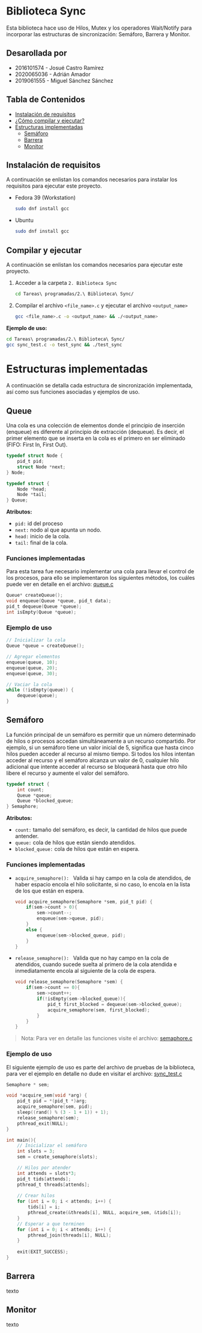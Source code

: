 # Biblioteca Sync

Esta biblioteca hace uso de Hilos, Mutex y los operadores Wait/Notify para  incorporar las estructuras de sincronización: Semáforo, Barrera y Monitor.

## Desarollada por
- 2016101574 - Josué Castro Ramírez
- 2020065036 - Adrián Amador
- 2019061555 - Miguel Sánchez Sánchez

## Tabla de Contenidos
- [Instalación de requisitos](#instalación-de-requisitos)
- [¿Cómo compilar y ejecutar?](#compilar-y-ejecutar)
- [Estructuras implementadas](#estructuras-implementadas)
    - [Semáforo](#semáforo)
    - [Barrera](#barrera)
    - [Monitor](#monitor)


## Instalación de requisitos

A continuación se enlistan los comandos necesarios para instalar los requisitos para ejecutar este proyecto.

- Fedora 39 (Workstation)
    ```bash
    sudo dnf install gcc
    ```
- Ubuntu
    ```bash
    sudo dnf install gcc
    ```

## Compilar y ejecutar

A continuación se enlistan los comandos necesarios para ejecutar este proyecto.

1. Acceder a la carpeta `2. Biblioteca Sync`
    ```bash
    cd Tareas\ programadas/2.\ Biblioteca\ Sync/
    ```
2. Compilar el archivo `<file_name>.c` y ejecutar el archivo `<output_name>`
    ```bash
    gcc <file_name>.c -o <output_name> && ./<output_name>
    ```
**Ejemplo de uso:**
```bash
cd Tareas\ programadas/2.\ Biblioteca\ Sync/
gcc sync_test.c -o test_sync && ./test_sync
```

# Estructuras implementadas

A continuación se detalla cada estructura de sincronización implementada, así como sus funciones asociadas y ejemplos de uso.

## Queue
Una cola es una colección de elementos donde el principio de inserción (enqueue) es diferente al principio de extracción (dequeue). Es decir, el primer elemento que se inserta en la cola es el primero en ser eliminado (FIFO: First In, First Out).

```C
typedef struct Node {
    pid_t pid;
    struct Node *next;
} Node;

typedef struct {
    Node *head;
    Node *tail;
} Queue;
```

**Atributos:**
- `pid:` id del proceso
- `next:` nodo al que apunta un nodo.
- `head:` inicio de la cola.
- `tail:` final de la cola.

### Funciones implementadas
Para esta tarea fue necesario implementar una cola para llevar el control de los procesos, para ello se implementaron los siguientes métodos, los cuáles puede ver en detalle en el archivo: [queue.c](https://github.com/sjcr23/SO/blob/main/Tareas%20programadas/2.%20Biblioteca%20Sync/structs/queue.c)
```C
Queue* createQueue();
void enqueue(Queue *queue, pid_t data);
pid_t dequeue(Queue *queue);
int isEmpty(Queue *queue);
```

### Ejemplo de uso

```C
// Inicializar la cola
Queue *queue = createQueue();

// Agregar elementos
enqueue(queue, 10);
enqueue(queue, 20);
enqueue(queue, 30);

// Vaciar la cola
while (!isEmpty(queue)) {
    dequeue(queue);
}
```


## Semáforo

La función principal de un semáforo es permitir que un número determinado de hilos o procesos accedan simultáneamente a un recurso compartido. Por ejemplo, si un semáforo tiene un valor inicial de 5, significa que hasta cinco hilos pueden acceder al recurso al mismo tiempo. Si todos los hilos intentan acceder al recurso y el semáforo alcanza un valor de 0, cualquier hilo adicional que intente acceder al recurso se bloqueará hasta que otro hilo libere el recurso y aumente el valor del semáforo.


```C
typedef struct {
    int count;
    Queue *queue;
    Queue *blocked_queue;
} Semaphore;
```

**Atributos:**
- `count:` tamaño del semáforo, es decir, la cantidad de hilos que puede antender.
- `queue:` cola de hilos que están siendo atendidos.
- `blocked_queue:` cola de hilos que están en espera.


### Funciones implementadas
- `acquire_semaphore(): ` Valida si hay campo en la cola de atendidos, de haber espacio encola el hilo solicitante, si no caso, lo encola en la lista de los que están en espera.
    ```C
    void acquire_semaphore(Semaphore *sem, pid_t pid) {
        if(sem->count > 0){
            sem->count--;
            enqueue(sem->queue, pid);
        }
        else {
            enqueue(sem->blocked_queue, pid);
        }
    }
    ```
- `release_semaphore(): ` Valida que no hay campo en la cola de atendidos, cuando sucede suelta al primero de la cola atendida e inmediatamente encola al siguiente de la cola de espera.
    ```C
    void release_semaphore(Semaphore *sem) {
        if(sem->count == 0){
            sem->count++;
            if(!isEmpty(sem->blocked_queue)){
                pid_t first_blocked = dequeue(sem->blocked_queue);
                acquire_semaphore(sem, first_blocked);
            }
        }
    }
    ```
> Nota: Para ver en detalle las funciones visite el archivo: [semaphore.c](https://github.com/sjcr23/SO/blob/main/Tareas%20programadas/2.%20Biblioteca%20Sync/structs/semaphore.c)

### Ejemplo de uso
El siguiente ejemplo de uso es parte del archivo de pruebas de la biblioteca, para ver el ejemplo en detalle no dude en visitar el archivo: [sync_test.c](https://github.com/sjcr23/SO/blob/main/Tareas%20programadas/2.%20Biblioteca%20Sync/sync_test.c)
```C
Semaphore * sem;

void *acquire_sem(void *arg) {
    pid_t pid = *(pid_t *)arg;
    acquire_semaphore(sem, pid);
    sleep((rand() % (3 - 1 + 1)) + 1);
    release_semaphore(sem);
    pthread_exit(NULL);
}

int main(){
    // Inicializar el semáforo
    int slots = 3;
    sem = create_semaphore(slots);

    // Hilos por atender
    int attends = slots*3;
    pid_t tids[attends];
    pthread_t threads[attends];
   
    // Crear hilos
    for (int i = 0; i < attends; i++) {
        tids[i] = i;
        pthread_create(&threads[i], NULL, acquire_sem, &tids[i]);
    }
    // Esperar a que terminen
    for (int i = 0; i < attends; i++) {
        pthread_join(threads[i], NULL);
    }
    
    exit(EXIT_SUCCESS);
}
```



## Barrera
texto

## Monitor
texto
